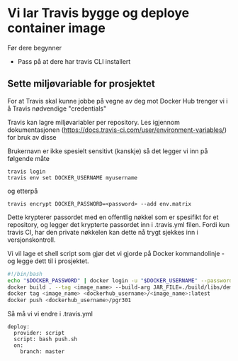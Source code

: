 # Vi lar Travis bygge og deploye container image

Før dere begynner

* Pass på at dere har travis CLI installert

## Sette miljøvariable for prosjektet

For at Travis skal kunne jobbe på vegne av deg mot Docker Hub trenger vi i å Travis nødvendige "credentials"

Travis kan lagre miljøvariabler per repository. Les igjennom dokumentasjonen (https://docs.travis-ci.com/user/environment-variables/) for bruk av disse

Brukernavn er ikke spesielt sensitivt (kanskje) så det legger vi inn på følgende måte 

```
travis login
travis env set DOCKER_USERNAME myusername
```

og etterpå 

```
travis encrypt DOCKER_PASSWORD=<password> --add env.matrix
```

Dette krypterer passordet med en offentlig nøkkel som er spesifikt for et repository, og legger det krypterte passordet inn i .travis.yml filen. Fordi kun travis CI, har den private nøkkelen kan dette nå trygt sjekkes inn i versjonskontroll. 

Vi vil lage et shell script som gjør det vi gjorde på Docker kommandolinje - og legge dett til i prosjektet.

```sh
#!/bin/bash
echo "$DOCKER_PASSWORD" | docker login -u "$DOCKER_USERNAME" --password-stdin
docker build . --tag <image_name> --build-arg JAR_FILE=./build/libs/demo3-0.0.1-SNAPSHOT.jar
docker tag <image_name> <dockerhub_username>/<image_name>:latest
docker push <dockerhub_username>/pgr301
```

Så må vi vi endre i .travis.yml

``` 
deploy:
  provider: script
  script: bash push.sh
  on:
    branch: master
```
